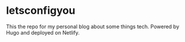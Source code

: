 # letsconfigyou

This the repo for my personal blog about some things tech. Powered by Hugo and deployed on Netlify.
